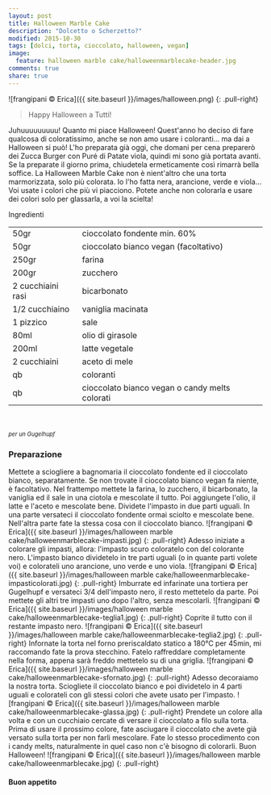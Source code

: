 ```yaml
---
layout: post
title: Halloween Marble Cake
description: "Dolcetto o Scherzetto?"
modified: 2015-10-30
tags: [dolci, torta, cioccolato, halloween, vegan]
image:
  feature: halloween marble cake/halloweenmarblecake-header.jpg
comments: true
share: true
---
```


![frangipani © Erica]({{ site.baseurl }}/images/halloween.png)
{: .pull-right}

> Happy Halloween a Tutti!

Juhuuuuuuuuu! Quanto mi piace Halloween! Quest'anno ho deciso di fare qualcosa di coloratissimo, anche se non amo usare i coloranti... ma dai a Halloween si può! L'ho preparata già oggi, che domani per cena preparerò dei Zucca Burger con Puré di Patate viola, quindi mi sono già portata avanti. Se la preparate il giorno prima, chiudetela ermeticamente così rimarrà bella soffice. La Halloween Marble Cake non è nient'altro che una torta marmorizzata, solo più colorata. Io l'ho fatta nera, arancione, verde e viola... Voi usate i colori che più vi piacciono. Potete anche non colorarla e usare dei colori solo per glassarla, a voi la scielta!


<div class="ingredients">
  <div class="ingredients-title">Ingredienti</div>
  <table>
    <tbody>
      </tr>
      <tr>
        <td>50gr</td>
        <td>cioccolato fondente min. 60%</td>
      </tr>
      <tr>
        <td>50gr</td>
        <td>cioccolato bianco vegan (facoltativo)</td>
      </tr>
      <tr>
        <td>250gr</td>
        <td>farina</td>
      </tr>
      <tr>
        <td>200gr</td>
        <td>zucchero</td>
      </tr>
      <tr>
        <td>2 cucchiaini rasi</td>
        <td>bicarbonato</td>
      </tr>
      <tr>
        <td>1/2 cucchiaino</td>
        <td>vaniglia macinata</td>
      </tr>
      <tr>
        <td>1 pizzico</td>
        <td>sale</td>
      </tr>
      <tr>
        <td>80ml</td>
        <td>olio di girasole</td>
      </tr>
      <tr>
        <td>200ml</td>
        <td>latte vegetale</td>
      </tr>
      <tr>
        <td>2 cucchiaini</td>
        <td>aceto di mele</td>
      </tr>
      <tr>
        <td>qb</td>
        <td>coloranti</td>
      </tr>
      <tr>
        <td>qb</td>
        <td>cioccolato bianco vegan o candy melts colorati</td>  
      </tr>
    </tbody>
  </table>
  <br></br>
  <i class="pull-right" style="font-size: 80%;">per un Gugelhupf</i>
</div>


<h3>
  <font color="grey">
    <i class="icon-cogs"></i>
  </font> Preparazione
</h3>

Mettete a sciogliere a bagnomaria il cioccolato fondente ed il cioccolato bianco, separatamente. Se non trovate il cioccolato bianco vegan fa niente, è facoltativo. Nel frattempo mettete la farina, lo zucchero, il bicarbonato, la vaniglia ed il sale in una ciotola e mescolate il tutto. Poi aggiungete l'olio, il latte e l'aceto e mescolate bene. Dividete l'impasto in due parti uguali. In una parte versateci il cioccolato fondente ormai sciolto e mescolate bene. Nell'altra parte fate la stessa cosa con il cioccolato bianco. 
![frangipani © Erica]({{ site.baseurl }}/images/halloween marble cake/halloweenmarblecake-impasti.jpg)
{: .pull-right}
Adesso iniziate a colorare gli impasti, allora: l'impasto scuro coloratelo con del colorante nero. L'impasto bianco dividetelo in tre parti uguali (o in quante parti volete voi) e colorateli uno arancione, uno verde e uno viola.
![frangipani © Erica]({{ site.baseurl }}/images/halloween marble cake/halloweenmarblecake-impasticolorati.jpg)
{: .pull-right}
Imburrate ed infarinate una tortiera per Gugelhupf e versateci 3/4 dell'impasto nero, il resto mettetelo da parte. Poi mettete gli altri tre impasti uno dopo l'altro, senza mescolarli.
![frangipani © Erica]({{ site.baseurl }}/images/halloween marble cake/halloweenmarblecake-teglia1.jpg)
{: .pull-right}
Coprite il tutto con il restante impasto nero.
![frangipani © Erica]({{ site.baseurl }}/images/halloween marble cake/halloweenmarblecake-teglia2.jpg)
{: .pull-right}
Infornate la torta nel forno preriscaldato statico a 180°C per 45min, mi raccomando fate la prova stecchino. Fatelo raffreddare completamente nella forma, appena sarà freddo mettetelo su di una griglia.
![frangipani © Erica]({{ site.baseurl }}/images/halloween marble cake/halloweenmarblecake-sfornato.jpg)
{: .pull-right}
Adesso decoraiamo la nostra torta. Sciogliete il cioccolato bianco e poi dividetelo in 4 parti uguali e colorateli con gli stessi colori che avete usato per l'impasto.
![frangipani © Erica]({{ site.baseurl }}/images/halloween marble cake/halloweenmarblecake-glassa.jpg)
{: .pull-right}
Prendete un colore alla volta e con un cucchiaio cercate di versare il cioccolato a filo sulla torta. Prima di usare il prossimo colore, fate asciugare il cioccolato che avete già versato sulla torta per non farli mescolare. Fate lo stesso procedimento con i candy melts, naturalmente in quel caso non c'è bisogno di colorarli. Buon Halloween!
![frangipani © Erica]({{ site.baseurl }}/images/halloween marble cake/halloweenmarblecake.jpg)
{: .pull-right}


<h4>Buon appetito
  <font color="red">
    <i class="icon-smile"></i>
  </font>
</h4>
